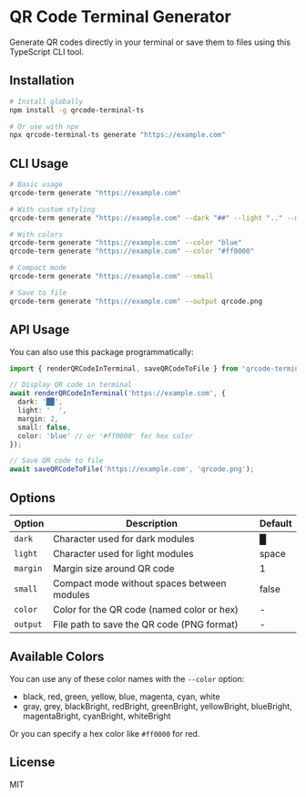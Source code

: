# QR Code Terminal Generator

Generate QR codes directly in your terminal or save them to files using this TypeScript CLI tool.

## Installation

```bash
# Install globally
npm install -g qrcode-terminal-ts

# Or use with npx
npx qrcode-terminal-ts generate "https://example.com"
```

## CLI Usage

```bash
# Basic usage
qrcode-term generate "https://example.com"

# With custom styling
qrcode-term generate "https://example.com" --dark "##" --light ".." --margin 2

# With colors
qrcode-term generate "https://example.com" --color "blue"
qrcode-term generate "https://example.com" --color "#ff0000"

# Compact mode
qrcode-term generate "https://example.com" --small

# Save to file
qrcode-term generate "https://example.com" --output qrcode.png
```

## API Usage

You can also use this package programmatically:

```typescript
import { renderQRCodeInTerminal, saveQRCodeToFile } from 'qrcode-terminal-ts';

// Display QR code in terminal
await renderQRCodeInTerminal('https://example.com', {
  dark: '██',
  light: '  ',
  margin: 2,
  small: false,
  color: 'blue' // or '#ff0000' for hex color
});

// Save QR code to file
await saveQRCodeToFile('https://example.com', 'qrcode.png');
```

## Options

| Option | Description | Default |
|--------|-------------|---------|
| `dark` | Character used for dark modules | █ |
| `light` | Character used for light modules | space |
| `margin` | Margin size around QR code | 1 |
| `small` | Compact mode without spaces between modules | false |
| `color` | Color for the QR code (named color or hex) | - |
| `output` | File path to save the QR code (PNG format) | - |

## Available Colors

You can use any of these color names with the `--color` option:

- black, red, green, yellow, blue, magenta, cyan, white
- gray, grey, blackBright, redBright, greenBright, yellowBright, blueBright, magentaBright, cyanBright, whiteBright

Or you can specify a hex color like `#ff0000` for red.

## License

MIT
